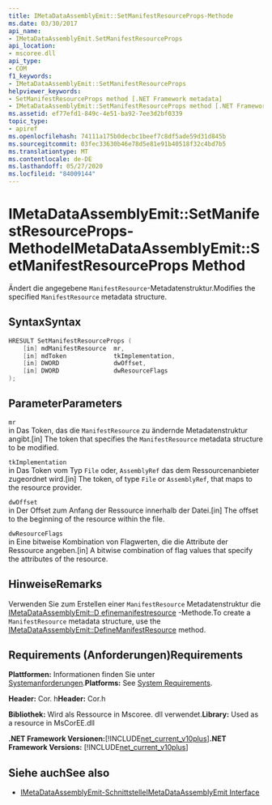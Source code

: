 ```yaml
---
title: IMetaDataAssemblyEmit::SetManifestResourceProps-Methode
ms.date: 03/30/2017
api_name:
- IMetaDataAssemblyEmit.SetManifestResourceProps
api_location:
- mscoree.dll
api_type:
- COM
f1_keywords:
- IMetaDataAssemblyEmit::SetManifestResourceProps
helpviewer_keywords:
- SetManifestResourceProps method [.NET Framework metadata]
- IMetaDataAssemblyEmit::SetManifestResourceProps method [.NET Framework metadata]
ms.assetid: ef77efd1-849c-4e51-ba92-7ee3d2bf0339
topic_type:
- apiref
ms.openlocfilehash: 74111a175b0decbc1beef7c8df5ade59d31d845b
ms.sourcegitcommit: 03fec33630b46e78d5e81e91b40518f32c4bd7b5
ms.translationtype: MT
ms.contentlocale: de-DE
ms.lasthandoff: 05/27/2020
ms.locfileid: "84009144"
---
```

# <a name="imetadataassemblyemitsetmanifestresourceprops-method"></a><span data-ttu-id="5e8a5-102">IMetaDataAssemblyEmit::SetManifestResourceProps-Methode</span><span class="sxs-lookup"><span data-stu-id="5e8a5-102">IMetaDataAssemblyEmit::SetManifestResourceProps Method</span></span>
<span data-ttu-id="5e8a5-103">Ändert die angegebene `ManifestResource`-Metadatenstruktur.</span><span class="sxs-lookup"><span data-stu-id="5e8a5-103">Modifies the specified `ManifestResource` metadata structure.</span></span>  
  
## <a name="syntax"></a><span data-ttu-id="5e8a5-104">Syntax</span><span class="sxs-lookup"><span data-stu-id="5e8a5-104">Syntax</span></span>  
  
```cpp  
HRESULT SetManifestResourceProps (  
    [in] mdManifestResource  mr,  
    [in] mdToken             tkImplementation,
    [in] DWORD               dwOffset,  
    [in] DWORD               dwResourceFlags  
);  
```  
  
## <a name="parameters"></a><span data-ttu-id="5e8a5-105">Parameter</span><span class="sxs-lookup"><span data-stu-id="5e8a5-105">Parameters</span></span>  
 `mr`  
 <span data-ttu-id="5e8a5-106">in Das Token, das die `ManifestResource` zu ändernde Metadatenstruktur angibt.</span><span class="sxs-lookup"><span data-stu-id="5e8a5-106">[in] The token that specifies the `ManifestResource` metadata structure to be modified.</span></span>  
  
 `tkImplementation`  
 <span data-ttu-id="5e8a5-107">in Das Token vom Typ `File` oder, `AssemblyRef` das dem Ressourcenanbieter zugeordnet wird.</span><span class="sxs-lookup"><span data-stu-id="5e8a5-107">[in] The token, of type `File` or `AssemblyRef`, that maps to the resource provider.</span></span>  
  
 `dwOffset`  
 <span data-ttu-id="5e8a5-108">in Der Offset zum Anfang der Ressource innerhalb der Datei.</span><span class="sxs-lookup"><span data-stu-id="5e8a5-108">[in] The offset to the beginning of the resource within the file.</span></span>  
  
 `dwResourceFlags`  
 <span data-ttu-id="5e8a5-109">in Eine bitweise Kombination von Flagwerten, die die Attribute der Ressource angeben.</span><span class="sxs-lookup"><span data-stu-id="5e8a5-109">[in] A bitwise combination of flag values that specify the attributes of the resource.</span></span>  
  
## <a name="remarks"></a><span data-ttu-id="5e8a5-110">Hinweise</span><span class="sxs-lookup"><span data-stu-id="5e8a5-110">Remarks</span></span>  
 <span data-ttu-id="5e8a5-111">Verwenden Sie zum Erstellen einer `ManifestResource` Metadatenstruktur die [IMetaDataAssemblyEmit::D efinemanifestresource](imetadataassemblyemit-definemanifestresource-method.md) -Methode.</span><span class="sxs-lookup"><span data-stu-id="5e8a5-111">To create a `ManifestResource` metadata structure, use the [IMetaDataAssemblyEmit::DefineManifestResource](imetadataassemblyemit-definemanifestresource-method.md) method.</span></span>  
  
## <a name="requirements"></a><span data-ttu-id="5e8a5-112">Requirements (Anforderungen)</span><span class="sxs-lookup"><span data-stu-id="5e8a5-112">Requirements</span></span>  
 <span data-ttu-id="5e8a5-113">**Plattformen:** Informationen finden Sie unter [Systemanforderungen](../../get-started/system-requirements.md).</span><span class="sxs-lookup"><span data-stu-id="5e8a5-113">**Platforms:** See [System Requirements](../../get-started/system-requirements.md).</span></span>  
  
 <span data-ttu-id="5e8a5-114">**Header:** Cor. h</span><span class="sxs-lookup"><span data-stu-id="5e8a5-114">**Header:** Cor.h</span></span>  
  
 <span data-ttu-id="5e8a5-115">**Bibliothek:** Wird als Ressource in Mscoree. dll verwendet.</span><span class="sxs-lookup"><span data-stu-id="5e8a5-115">**Library:** Used as a resource in MsCorEE.dll</span></span>  
  
 <span data-ttu-id="5e8a5-116">**.NET Framework Versionen:**[!INCLUDE[net_current_v10plus](../../../../includes/net-current-v10plus-md.md)]</span><span class="sxs-lookup"><span data-stu-id="5e8a5-116">**.NET Framework Versions:** [!INCLUDE[net_current_v10plus](../../../../includes/net-current-v10plus-md.md)]</span></span>  
  
## <a name="see-also"></a><span data-ttu-id="5e8a5-117">Siehe auch</span><span class="sxs-lookup"><span data-stu-id="5e8a5-117">See also</span></span>

- [<span data-ttu-id="5e8a5-118">IMetaDataAssemblyEmit-Schnittstelle</span><span class="sxs-lookup"><span data-stu-id="5e8a5-118">IMetaDataAssemblyEmit Interface</span></span>](imetadataassemblyemit-interface.md)
